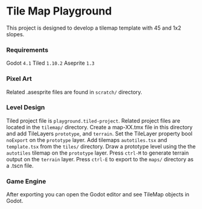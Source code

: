 # Tile Map Playground
This project is designed to develop a tilemap template with 45 and 1x2 slopes.

### Requirements
Godot `4.1`
Tiled `1.10.2`
Aseprite `1.3`

### Pixel Art
Related .asesprite files are found in `scratch/` directory.

### Level Design
Tiled project file is `playground.tiled-project`. Related project files are located in the `tilemap/` directory.
Create a map-XX.tmx file in this directory and add TileLayers `prototype`, and `terrain`.
Set the TileLayer property bool `noExport` on the `prototype` layer.
Add tilemaps `autotiles.tsx` and `template.tsx` from the `tiles/` directory.
Draw a prototype level using the the `autotiles` tilemap on the `prototype` layer.
Press `ctrl-M` to generate terrain output on the `terrain` layer.
Press `ctrl-E` to export to the `maps/` directory as a .tscn file.

### Game Engine
After exporting you can open the Godot editor and see TileMap objects in Godot.

